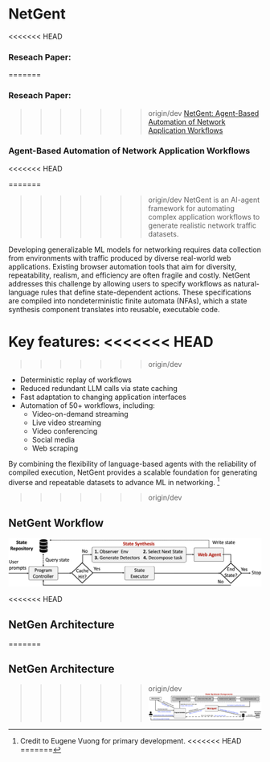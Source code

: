 # NetGent
<<<<<<< HEAD
### Reseach Paper:
=======

### Reseach Paper:

>>>>>>> origin/dev
[NetGent: Agent-Based Automation of Network Application Workflows](https://arxiv.org/abs/2406.08392)

### Agent-Based Automation of Network Application Workflows

<<<<<<< HEAD

=======
>>>>>>> origin/dev
NetGent is an AI-agent framework for automating complex application workflows to generate realistic network traffic datasets.

Developing generalizable ML models for networking requires data collection from environments with traffic produced by diverse real-world web applications. Existing browser automation tools that aim for diversity, repeatability, realism, and efficiency are often fragile and costly. NetGent addresses this challenge by allowing users to specify workflows as natural-language rules that define state-dependent actions. These specifications are compiled into nondeterministic finite automata (NFAs), which a state synthesis component translates into reusable, executable code.

Key features:
<<<<<<< HEAD
=======

>>>>>>> origin/dev
- Deterministic replay of workflows
- Reduced redundant LLM calls via state caching
- Fast adaptation to changing application interfaces
- Automation of 50+ workflows, including:
  - Video-on-demand streaming
  - Live video streaming
  - Video conferencing
  - Social media
  - Web scraping

By combining the flexibility of language-based agents with the reliability of compiled execution, NetGent provides a scalable foundation for generating diverse and repeatable datasets to advance ML in networking. [^1]

[^1]: Credit to Eugene Vuong for primary development.
<<<<<<< HEAD
=======

>>>>>>> origin/dev
## NetGent Workflow

![workflow](docs/figures/workflow.png)

<<<<<<< HEAD

## NetGen Architecture
=======
## NetGen Architecture

>>>>>>> origin/dev
![architecture](docs/figures/architecture.png)
